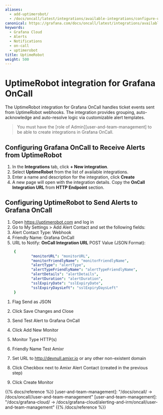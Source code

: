 ```yaml
---
aliases:
  - add-uptimerobot/
  - /docs/oncall/latest/integrations/available-integrations/configure-uptimerobot/
canonical: https://grafana.com/docs/oncall/latest/integrations/available-integrations/configure-uptimerobot/
keywords:
  - Grafana Cloud
  - Alerts
  - Notifications
  - on-call
  - uptimerobot
title: UptimeRobot
weight: 500
---
```


# UptimeRobot integration for Grafana OnCall

The UptimeRobot integration for Grafana OnCall handles ticket events sent from UptimeRobot webhooks.
The integration provides grouping, auto-acknowledge and auto-resolve logic via customizable alert templates.

> You must have the [role of Admin][user-and-team-management] to be able to create integrations in Grafana OnCall.

## Configuring Grafana OnCall to Receive Alerts from UptimeRobot

1. In the **Integrations** tab, click **+ New integration**.
2. Select **UptimeRobot** from the list of available integrations.
3. Enter a name and description for the integration, click **Create**
4. A new page will open with the integration details. Copy the **OnCall Integration URL** from **HTTP Endpoint** section.

## Configuring UptimeRobot to Send Alerts to Grafana OnCall

1. Open <https://uptimerobot.com> and log in
1. Go to My Settings > Add Alert Contact and set the following fields:
1. Alert Contact Type: Webhook
1. Friendly Name: Grafana OnCall
1. URL to Notify: **OnCall Integration URL**
POST Value (JSON Format):

```yaml
    {
            "monitorURL": "monitorURL",
            "monitorFriendlyName": "monitorFriendlyName",
            "alertType": "alertType",
            "alertTypeFriendlyName": "alertTypeFriendlyName",
            "alertDetails": "alertDetails",
            "alertDuration": "alertDuration",
            "sslExpiryDate": "sslExpiryDate",
            "sslExpiryDaysLeft": "sslExpiryDaysLeft"
    }
```

1. Flag Send as JSON
1. Click Save Changes and Close
1. Send Test Alert to Grafana OnCall

1. Click Add New Monitor
1. Monitor Type HTTP(s)
1. Friendly Name Test Amixr
1. Set URL to <http://devnull.amixr.io> or any other non-existent domain
1. Click Checkbox next to Amixr Alert Contact (created in the previous step)
1. Click Create Monitor

{{% docs/reference %}}
[user-and-team-management]: "/docs/oncall/ -> /docs/oncall/<ONCALL VERSION>/user-and-team-management"
[user-and-team-management]: "/docs/grafana-cloud/ -> /docs/grafana-cloud/alerting-and-irm/oncall/user-and-team-management"
{{% /docs/reference %}}
